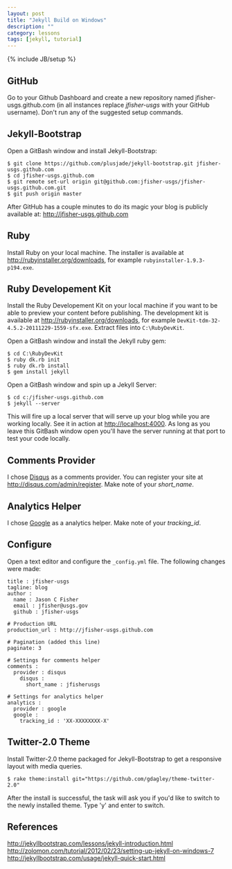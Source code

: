 ```yaml
---
layout: post
title: "Jekyll Build on Windows"
description: ""
category: lessons
tags: [jekyll, tutorial]
---
```

{% include JB/setup %}

## GitHub

Go to your Github Dashboard and create a new repository named
jfisher-usgs.github.com (in all instances replace *jfisher-usgs* with your 
GitHub username). Don't run any of the suggested setup commands.

## Jekyll-Bootstrap

Open a GitBash window and install Jekyll-Bootstrap:

    $ git clone https://github.com/plusjade/jekyll-bootstrap.git jfisher-usgs.github.com
    $ cd jfisher-usgs.github.com
    $ git remote set-url origin git@github.com:jfisher-usgs/jfisher-usgs.github.com.git
    $ git push origin master

After GitHub has a couple minutes to do its magic your blog is publicly
available at:
<http://jfisher-usgs.github.com>

## Ruby

Install Ruby on your local machine. The installer is available at 
<http://rubyinstaller.org/downloads>, for example 
`rubyinstaller-1.9.3-p194.exe`.

## Ruby Developement Kit

Install the Ruby Developement Kit on your local machine if you want to
be able to preview your content before publishing. 
The development kit is available at <http://rubyinstaller.org/downloads>, 
for example `DevKit-tdm-32-4.5.2-20111229-1559-sfx.exe`.
Extract files into `C:\RubyDevKit`.

Open a GitBash window and install the Jekyll ruby gem:

    $ cd C:\RubyDevKit
    $ ruby dk.rb init
    $ ruby dk.rb install
    $ gem install jekyll

Open a GitBash window and spin up a Jekyll Server:

    $ cd c:/jfisher-usgs.github.com
    $ jekyll --server

This will fire up a local server that will serve up your blog while you are
working locally. See it in action at <http://localhost:4000>.
As long as you leave this GitBash window open you'll have
the server running at that port to test your code locally.

## Comments Provider
I chose [Disqus](http://disqus.com) as a comments provider. You can
register your site at <http://disqus.com/admin/register>.
Make note of your *short_name*.

## Analytics Helper

I chose [Google](http://www.google.com/analytics/) as a analytics helper.
Make note of your *tracking_id*.

## Configure

Open a text editor and configure the `_config.yml` file. The following changes
were made:

    title : jfisher-usgs
    tagline: blog
    author :
      name : Jason C Fisher
      email : jfisher@usgs.gov
      github : jfisher-usgs

    # Production URL
    production_url : http://jfisher-usgs.github.com
    
    # Pagination (added this line)
    paginate: 3
    
    # Settings for comments helper
    comments :
      provider : disqus
        disqus :
          short_name : jfisherusgs

    # Settings for analytics helper
    analytics :
      provider : google
      google :
        tracking_id : 'XX-XXXXXXXX-X'

## Twitter-2.0 Theme

Install Twitter-2.0 theme packaged for Jekyll-Bootstrap to get a responsive
layout with media queries.

    $ rake theme:install git="https://github.com/gdagley/theme-twitter-2.0"

After the install is successful, the task will ask you if you'd like to switch 
to the newly installed theme. Type 'y' and enter to switch.

## References

<http://jekyllbootstrap.com/lessons/jekyll-introduction.html>   
<http://zolomon.com/tutorial/2012/02/23/setting-up-jekyll-on-windows-7>  
<http://jekyllbootstrap.com/usage/jekyll-quick-start.html>  
